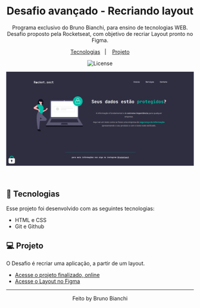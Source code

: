 <h1 align="center"> Desafio avançado - Recriando layout</h1>

<p align="center">
Programa exclusivo do Bruno Bianchi, para ensino de tecnologias WEB. <br/>
Desafio proposto pela Rocketseat, com objetivo de recriar Layout pronto no Figma. 


</p>

<p align="center">
  <a href="#-tecnologias">Tecnologias</a>&nbsp;&nbsp;&nbsp;|&nbsp;&nbsp;&nbsp;
  <a href="#-projeto">Projeto</a>
<p align="center">
  <img alt="License" src="https://img.shields.io/static/v1?label=license&message=MIT&color=49AA26&labelColor=000000">
</p>
<p align="center">
  <img alt="" src="./imagens/readmeimg.png">
</p>

<br>

## 🚀 Tecnologias

Esse projeto foi desenvolvido com as seguintes tecnologias:

- HTML e CSS
- Git e Github

## 💻 Projeto

O Desafio é recriar uma aplicação, a partir de um layout.

- [Acesse o projeto finalizado, online](https://brunobianchi13.github.io/Desafio-RecriandoLayout/)
- [Acesse o Layout no Figma](https://www.figma.com/file/MA9Vm4OmFcIKKiSXwIYDAn/Explorer-(Copy)?node-id=0%3A1&mode=dev)

---

<p align="center">
Feito by Bruno Bianchi
</p>
